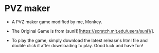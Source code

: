 # PVZ maker

- A PVZ maker game modified by me, Monkey.
- The Original Game is from (suni1)[https://scratch.mit.edu/users/suni1/].

- To play the game, simply download the latest release's html file and double click it after downloading to play. Good luck and have fun!

